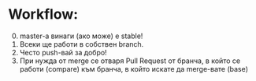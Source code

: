 # Workflow:

0. master-а винаги (ако може) е stable!
1. Всеки ще работи в собствен branch.
2. Често push-вай за добро!
3. При нужда от merge се отваря Pull Request от бранча, в който се работи (compare) към бранча, в който искате да merge-вате (base)

